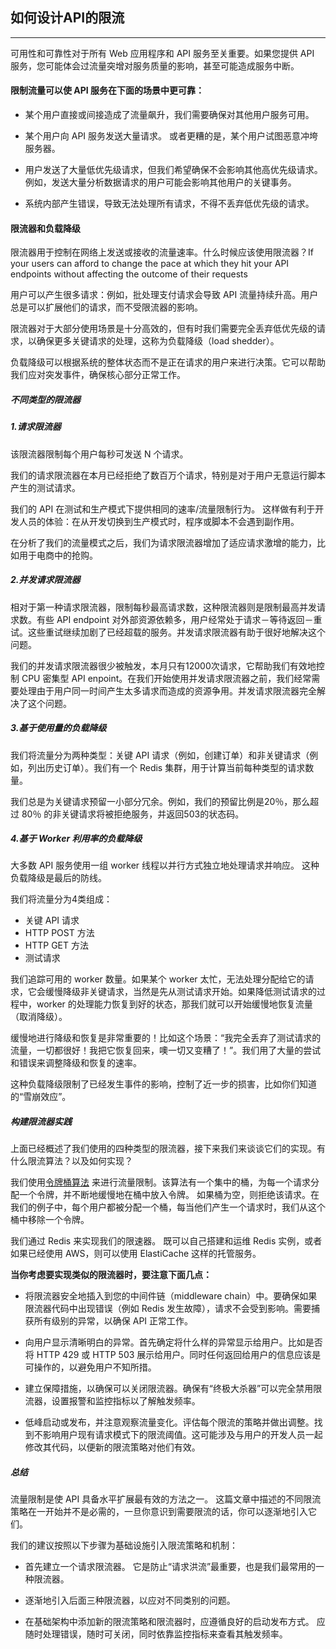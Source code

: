 ## 如何设计API的限流

---

可用性和可靠性对于所有 Web 应用程序和 API 服务至关重要。如果您提供 API 服务，您可能体会过流量突增对服务质量的影响，甚至可能造成服务中断。


#### 限制流量可以使 API 服务在下面的场景中更可靠：

- 某个用户直接或间接造成了流量飙升，我们需要确保对其他用户服务可用。

- 某个用户向 API 服务发送大量请求。 或者更糟的是，某个用户试图恶意冲垮服务器。

- 用户发送了大量低优先级请求，但我们希望确保不会影响其他高优先级请求。 例如，发送大量分析数据请求的用户可能会影响其他用户的关键事务。

- 系统内部产生错误，导致无法处理所有请求，不得不丢弃低优先级的请求。


#### 限流器和负载降级

限流器用于控制在网络上发送或接收的流量速率。什么时候应该使用限流器？If your users can afford to change the pace at which they hit your API endpoints without affecting the outcome of their requests

用户可以产生很多请求：例如，批处理支付请求会导致 API 流量持续升高。用户总是可以扩展他们的请求，而不受限流器的影响。

限流器对于大部分使用场景是十分高效的，但有时我们需要完全丢弃低优先级的请求，以确保更多关键请求的处理，这称为负载降级（load shedder）。

负载降级可以根据系统的整体状态而不是正在请求的用户来进行决策。它可以帮助我们应对突发事件，确保核心部分正常工作。

##### 不同类型的限流器

##### 1.请求限流器

该限流器限制每个用户每秒可发送 N 个请求。

我们的请求限流器在本月已经拒绝了数百万个请求，特别是对于用户无意运行脚本产生的测试请求。

我们的 API 在测试和生产模式下提供相同的速率/流量限制行为。 这样做有利于开发人员的体验：在从开发切换到生产模式时，程序或脚本不会遇到副作用。

在分析了我们的流量模式之后，我们为请求限流器增加了适应请求激增的能力，比如用于电商中的抢购。

##### 2.并发请求限流器

相对于第一种请求限流器，限制每秒最高请求数，这种限流器则是限制最高并发请求数。有些 API endpoint 对外部资源依赖多，用户经常处于请求－等待返回－重试。这些重试继续加剧了已经超载的服务。并发请求限流器有助于很好地解决这个问题。

我们的并发请求限流器很少被触发，本月只有12000次请求，它帮助我们有效地控制 CPU 密集型 API enpoint。在我们开始使用并发请求限流器之前，我们经常需要处理由于用户同一时间产生太多请求而造成的资源争用。并发请求限流器完全解决了这个问题。


##### 3.基于使用量的负载降级

我们将流量分为两种类型：关键 API 请求（例如，创建订单）和非关键请求（例如，列出历史订单）。我们有一个 Redis 集群，用于计算当前每种类型的请求数量。

我们总是为关键请求预留一小部分冗余。例如，我们的预留比例是20％，那么超过 80％ 的非关键请求将被拒绝服务，并返回503的状态码。

##### 4.基于 Worker 利用率的负载降级

大多数 API 服务使用一组 worker 线程以并行方式独立地处理请求并响应。 这种负载降级是最后的防线。

我们将流量分为4类组成：

- 关键 API 请求
- HTTP POST 方法
- HTTP GET 方法
- 测试请求

我们追踪可用的 worker 数量。如果某个 worker 太忙，无法处理分配给它的请求，它会缓慢降级非关键请求，当然是先从测试请求开始。如果降低测试请求的过程中，worker 的处理能力恢复到好的状态，那我们就可以开始缓慢地恢复流量（取消降级）。

缓慢地进行降级和恢复是非常重要的！比如这个场景：“我完全丢弃了测试请求的流量，一切都很好！我把它恢复回来，噢一切又变糟了！”。我们用了大量的尝试和错误来调整降级和恢复的速率。

这种负载降级限制了已经发生事件的影响，控制了近一步的损害，比如你们知道的“雪崩效应”。

##### 构建限流器实践

上面已经概述了我们使用的四种类型的限流器，接下来我们来谈谈它们的实现。有什么限流算法？以及如何实现？

我们使用[令牌桶算法](https://en.wikipedia.org/wiki/Token_bucket)  来进行流量限制。该算法有一个集中的桶，为每一个请求分配一个令牌，并不断地缓慢地在桶中放入令牌。 如果桶为空，则拒绝该请求。在我们的例子中，每个用户都被分配一个桶，每当他们产生一个请求时，我们从这个桶中移除一个令牌。

我们通过 Redis 来实现我们的限速器。 既可以自己搭建和运维 Redis 实例，或者如果已经使用 AWS，则可以使用 ElastiCache 这样的托管服务。

**当你考虑要实现类似的限流器时，要注意下面几点：**

- 将限流器安全地插入到您的中间件链（middleware chain）中。要确保如果限流器代码中出现错误（例如 Redis 发生故障），请求不会受到影响。需要捕获所有级别的异常，以确保 API 正常工作。

- 向用户显示清晰明白的异常。首先确定将什么样的异常显示给用户。比如是否将 HTTP 429 或 HTTP 503 展示给用户。同时任何返回给用户的信息应该是可操作的，以避免用户不知所措。

- 建立保障措施，以确保可以关闭限流器。确保有“终极大杀器”可以完全禁用限流器，设置报警和监控指标以了解触发频率。

- 低峰启动或发布，并注意观察流量变化。评估每个限流的策略并做出调整。找到不影响用户现有请求模式下的限流阈值。这可能涉及与用户的开发人员一起修改其代码，以便新的限流策略对他们有效。

##### 总结

流量限制是使 API 具备水平扩展最有效的方法之一。 这篇文章中描述的不同限流策略在一开始并不是必需的，一旦你意识到需要限流的话，你可以逐渐地引入它们。

我们的建议按照以下步骤为基础设施引入限流策略和机制：

- 首先建立一个请求限流器。 它是防止“请求洪流”最重要，也是我们最常用的一种限流器。

- 逐渐地引入后面三种限流器，以应对不同类别的问题。

- 在基础架构中添加新的限流策略和限流器时，应遵循良好的启动发布方式。 应随时处理错误，随时可关闭，同时依靠监控指标来查看其触发频率。

